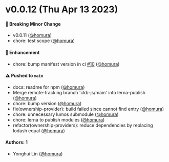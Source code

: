 # v0.0.12 (Thu Apr 13 2023)

#### 🔨 Breaking Minor Change

- v0.0.11 ([@homura](https://github.com/homura))
- chore: test scope ([@homura](https://github.com/homura))

#### 🚀 Enhancement

- chore: bump manifest version in ci [#10](https://github.com/nexus-backup/nexus/pull/10) ([@homura](https://github.com/homura))

#### ⚠️ Pushed to `main`

- docs: readme for npm ([@homura](https://github.com/homura))
- Merge remote-tracking branch 'ckb-js/main' into lerna-publish ([@homura](https://github.com/homura))
- chore: bump version ([@homura](https://github.com/homura))
- fix(ownership-provider): build failed since cannot find entry ([@homura](https://github.com/homura))
- chore: unnecessary lumos submodule ([@homura](https://github.com/homura))
- chore: lerna to publish modules ([@homura](https://github.com/homura))
- refactor(ownership-providers): reduce dependencies by replacing lodash equal ([@homura](https://github.com/homura))

#### Authors: 1

- Yonghui Lin ([@homura](https://github.com/homura))
